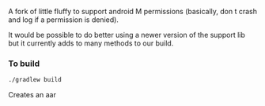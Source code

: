 A fork of little fluffy to support android M permissions
(basically, don t crash and log if a permission is denied).

It would be possible to do better using a newer version of the support lib but it currently adds to many methods to our build.

### To build 

```bash
./gradlew build
```

Creates an aar
